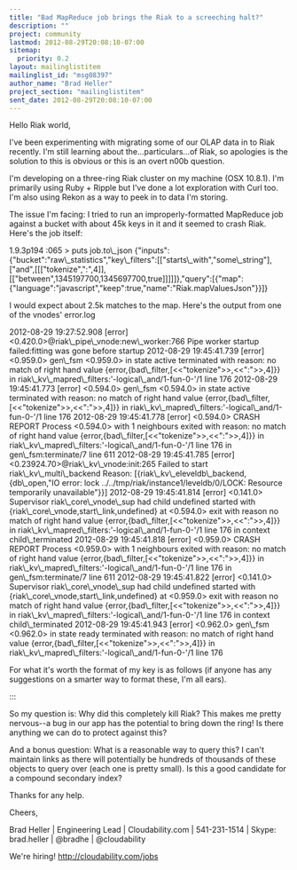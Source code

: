 ```yaml
---
title: "Bad MapReduce job brings the Riak to a screeching halt?"
description: ""
project: community
lastmod: 2012-08-29T20:08:10-07:00
sitemap:
  priority: 0.2
layout: mailinglistitem
mailinglist_id: "msg08397"
author_name: "Brad Heller"
project_section: "mailinglistitem"
sent_date: 2012-08-29T20:08:10-07:00
---
```



Hello Riak world,

I've been experimenting with migrating some of our OLAP data in to Riak 
recently. I'm still learning about the…particulars…of Riak, so apologies is the 
solution to this is obvious or this is an overt n00b question.

I'm developing on a three-ring Riak cluster on my machine (OSX 10.8.1). I'm 
primarily using Ruby + Ripple but I've done a lot exploration with Curl too. 
I'm also using Rekon as a way to peek in to data I'm storing.

The issue I'm facing: I tried to run an improperly-formatted MapReduce job 
against a bucket with about 45k keys in it and it seemed to crash Riak. Here's 
the job itself:

1.9.3p194 :065 &gt; puts job.to\\_json
{"inputs":{"bucket":"raw\\_statistics","key\\_filters":[["starts\\_with","some\\_string"],["and",[[["tokenize",":",4]],[["between",1345197700,1345697700,true]]]]]},"query":[{"map":{"language":"javascript","keep":true,"name":"Riak.mapValuesJson"}}]}

I would expect about 2.5k matches to the map. Here's the output from one of the 
vnodes' error.log

2012-08-29 19:27:52.908 [error] &lt;0.420.0&gt;@riak\\_pipe\\_vnode:new\\_worker:766 Pipe 
worker startup failed:fitting was gone before startup
2012-08-29 19:45:41.739 [error] &lt;0.959.0&gt; gen\\_fsm &lt;0.959.0&gt; in state active 
terminated with reason: no match of right hand value 
{error,{bad\\_filter,[&lt;&lt;"tokenize"&gt;&gt;,&lt;&lt;":"&gt;&gt;,4]}} in 
riak\\_kv\\_mapred\\_filters:'-logical\\_and/1-fun-0-'/1 line 176 
2012-08-29 19:45:41.773 [error] &lt;0.594.0&gt; gen\\_fsm &lt;0.594.0&gt; in state active 
terminated with reason: no match of right hand value 
{error,{bad\\_filter,[&lt;&lt;"tokenize"&gt;&gt;,&lt;&lt;":"&gt;&gt;,4]}} in 
riak\\_kv\\_mapred\\_filters:'-logical\\_and/1-fun-0-'/1 line 176 
2012-08-29 19:45:41.778 [error] &lt;0.594.0&gt; CRASH REPORT Process &lt;0.594.0&gt; with 1 
neighbours exited with reason: no match of right hand value 
{error,{bad\\_filter,[&lt;&lt;"tokenize"&gt;&gt;,&lt;&lt;":"&gt;&gt;,4]}} in 
riak\\_kv\\_mapred\\_filters:'-logical\\_and/1-fun-0-'/1 line 176 in 
gen\\_fsm:terminate/7 line 611 
2012-08-29 19:45:41.785 [error] &lt;0.23924.70&gt;@riak\\_kv\\_vnode:init:265 Failed to 
start riak\\_kv\\_multi\\_backend Reason: [{riak\\_kv\\_eleveldb\\_backend,{db\\_open,"IO 
error: lock ../../tmp/riak/instance1/leveldb/0/LOCK: Resource temporarily 
unavailable"}}]
2012-08-29 19:45:41.814 [error] &lt;0.141.0&gt; Supervisor riak\\_core\\_vnode\\_sup had 
child undefined started with {riak\\_core\\_vnode,start\\_link,undefined} at 
&lt;0.594.0&gt; exit with reason no match of right hand value 
{error,{bad\\_filter,[&lt;&lt;"tokenize"&gt;&gt;,&lt;&lt;":"&gt;&gt;,4]}} in 
riak\\_kv\\_mapred\\_filters:'-logical\\_and/1-fun-0-'/1 line 176 in context 
child\\_terminated
2012-08-29 19:45:41.818 [error] &lt;0.959.0&gt; CRASH REPORT Process &lt;0.959.0&gt; with 1 
neighbours exited with reason: no match of right hand value 
{error,{bad\\_filter,[&lt;&lt;"tokenize"&gt;&gt;,&lt;&lt;":"&gt;&gt;,4]}} in 
riak\\_kv\\_mapred\\_filters:'-logical\\_and/1-fun-0-'/1 line 176 in 
gen\\_fsm:terminate/7 line 611 
2012-08-29 19:45:41.822 [error] &lt;0.141.0&gt; Supervisor riak\\_core\\_vnode\\_sup had 
child undefined started with {riak\\_core\\_vnode,start\\_link,undefined} at 
&lt;0.959.0&gt; exit with reason no match of right hand value 
{error,{bad\\_filter,[&lt;&lt;"tokenize"&gt;&gt;,&lt;&lt;":"&gt;&gt;,4]}} in 
riak\\_kv\\_mapred\\_filters:'-logical\\_and/1-fun-0-'/1 line 176 in context 
child\\_terminated
2012-08-29 19:45:41.943 [error] &lt;0.962.0&gt; gen\\_fsm &lt;0.962.0&gt; in state ready 
terminated with reason: no match of right hand value 
{error,{bad\\_filter,[&lt;&lt;"tokenize"&gt;&gt;,&lt;&lt;":"&gt;&gt;,4]}} in 
riak\\_kv\\_mapred\\_filters:'-logical\\_and/1-fun-0-'/1 line 176 

For what it's worth the format of my key is as follows (if anyone has any 
suggestions on a smarter way to format these, I'm all ears).

:::

So my question is: Why did this completely kill Riak? This makes me pretty 
nervous--a bug in our app has the potential to bring down the ring! Is there 
anything we can do to protect against this?

And a bonus question: What is a reasonable way to query this? I can't maintain 
links as there will potentially be hundreds of thousands of these objects to 
query over (each one is pretty small). Is this a good candidate for a compound 
secondary index?

Thanks for any help.

Cheers,

Brad Heller | Engineering Lead | Cloudability.com | 541-231-1514 | Skype: 
brad.heller | @bradhe | @cloudability

We're hiring! http://cloudability.com/jobs

